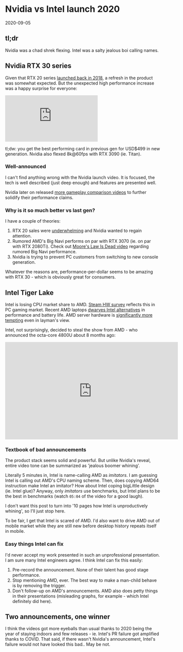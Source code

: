 <h1>Nvidia vs Intel launch 2020</h1>
<div class="center" md>2020-09-05</div>

<md>

## tl;dr

Nvidia was a chad shrek flexing. Intel was a salty jealous boi calling names.

## Nvidia RTX 30 series

Given that RTX 20 series [launched back in 2018](https://en.wikipedia.org/wiki/GeForce_20_series), a refresh in the product was somewhat expected.
But the unexpected high performance increase was a happy surprise for everyone:

</md>

<div class="youtube">
	<iframe src="https://www.youtube-nocookie.com/embed/E98hC9e__Xs" frameborder="0" allow="accelerometer; autoplay; encrypted-media; gyroscope; picture-in-picture" allowfullscreen></iframe>
</div>

<md>

tl;dw: you get the best performing card in previous gen for USD$499 in new generation. Nvidia also flexed 8k@60fps with RTX 3090 (ie. Titan).

### Well-announced

I can't find anything wrong with the Nvidia launch video. It is focused, the tech is well described (just deep enough) and features are presented well.

Nvidia later on released [more gameplay comparison videos](https://youtu.be/A7nYy7ZucxM) to further solidify their performance claims.

### Why is it so much better vs last gen?

I have a couple of theories:

1. RTX 20 sales were [underwhelming](https://wccftech.com/nvidia-geforce-rtx-20-sales-lower-than-expected-45-percent-revenue-decline/) and Nvidia wanted to regain attention.
2. Rumored AMD's Big Navi performs on par with RTX 3070 (ie. on par with RTX 2080Ti). Check out [Moore's Law Is Dead video](https://youtu.be/9zJL99lb7F4) regarding rumored Big Navi performance.
3. Nvidia is trying to prevent PC customers from switching to new console generation.

Whatever the reasons are, performance-per-dollar seems to be amazing with RTX 30 - which is obviously great for consumers.

## Intel Tiger Lake

Intel is losing CPU market share to AMD. [Steam HW survey](https://store.steampowered.com/hwsurvey/processormfg/) reflects this in PC gaming market. Recent AMD laptops [dwarves Intel alternatives](https://youtu.be/4V3uB12mRrU) in performance and battery life. AMD server hardware is [significantly more tempting](https://www.tomshardware.com/news/netflix-amd-epyc-vs-intel-xeon-servers) even in layman's view.

Intel, not surprisingly, decided to steal the show from AMD - who announced the octa-core 4800U about 8 months ago:

</md>

<div class="youtube">
	<iframe width="560" height="315" src="https://www.youtube-nocookie.com/embed/8Kv4QF1_t-o" frameborder="0" allow="accelerometer; autoplay; encrypted-media; gyroscope; picture-in-picture" allowfullscreen></iframe>
</div>

<md>

### Textbook of bad announcements

The product stack seems solid and powerful. But unlike Nvidia's reveal, entire video tone can be summarized as 'jealous boomer whining'.

Literally 5 minutes in, Intel is name-calling AMD as _imitators_. I am guessing Intel is calling out AMD's CPU naming scheme. Then, does copying AMD64 instruction make Intel an imitator? How about Intel coping bigLittle design (ie. Intel glue)? Anyway, only _imitators_ use benchmarks, but Intel plans to be the best in benchmarks (watch `05:04` of the video for a good laugh).

I don't want this post to turn into '10 pages how Intel is unproductively whining', so I'll just stop here.

To be fair, I get that Intel is scared of AMD. I'd also want to drive AMD out of mobile market while they are still new before desktop history repeats itself in mobile.

### Easy things Intel can fix

I'd never accept my work presented in such an unprofessional presentation. I am sure many Intel engineers agree. I think Intel can fix this easily:

1. Pre-record the announcement. None of their talent has good stage performance.
2. Stop mentioning AMD, ever. The best way to make a man-child behave is by removing the trigger.
3. Don't follow-up on AMD's announcements. AMD also does petty things in their presentations (misleading graphs, for example - which Intel definitely did here).

## Two announcements, one winner

I think the videos got more eyeballs than usual thanks to 2020 being the year of staying indoors and few releases - ie. Intel's PR failure got amplified thanks to COVID. That said, if there wasn't Nvidia's announcement, Intel's failure would not have looked this bad.. May be not.

</md>